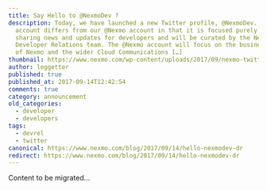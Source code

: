 ```yaml
---
title: Say Hello to @NexmoDev ?
description: Today, we have launched a new Twitter profile, @NexmoDev. This
  account differs from our @Nexmo account in that it is focused purely on
  sharing news and updates for developers and will be curated by the Nexmo
  Developer Relations team. The @Nexmo account will focus on the business side
  of Nexmo and the wider Cloud Communications […]
thumbnail: https://www.nexmo.com/wp-content/uploads/2017/09/nexmo-twitter-banner.png
author: leggetter
published: true
published_at: 2017-09-14T12:42:54
comments: true
category: announcement
old_categories:
  - developer
  - developers
tags:
  - devrel
  - twitter
canonical: https://www.nexmo.com/blog/2017/09/14/hello-nexmodev-dr
redirect: https://www.nexmo.com/blog/2017/09/14/hello-nexmodev-dr
---
```

Content to be migrated...